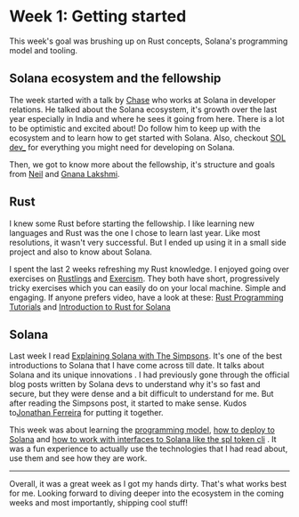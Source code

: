 # Week 1: Getting started

This week's goal was brushing up on Rust concepts, Solana's programming model and tooling.

## Solana ecosystem and the fellowship

The week started with a talk by [Chase](https://twitter.com/therealchaseeb) who works at Solana in developer relations.
He talked about the Solana ecosystem, it's growth over the last year especially in India and where he sees it going
from here. There is a lot to be optimistic and excited about! Do follow him to keep up with the ecosystem and to learn
how to get started with Solana. Also, checkout [SOL dev_](https://soldev.app/) for everything you might need for
developing on Solana.

Then, we got to know more about the fellowship, it's structure and goals from [Neil](https://twitter.com/neilshroff)
and [Gnana Lakshmi](https://twitter.com/gyanlakshmi).

## Rust

I knew some Rust before starting the fellowship. I like learning new languages and Rust was the one I chose to learn
last year. Like most resolutions, it wasn't very successful. But I ended up using it in a small side project and also
to know about Solana.

I spent the last 2 weeks refreshing my Rust knowledge. I enjoyed going over exercises on
[Rustlings](https://github.com/rust-lang/rustlings) and [Exercism](https://exercism.org/tracks/rust). They both have
short, progressively tricky exercises which you can easily do on your local machine. Simple and engaging. If anyone
prefers video, have a look at these:
[Rust Programming Tutorials](https://www.youtube.com/playlist?list=PLVvjrrRCBy2JSHf9tGxGKJ-bYAN_uDCUL) and
[Introduction to Rust for Solana](https://questb.uk/quest/introduction-to-rust-for-solana-3b5a)

## Solana

Last week I read
[Explaining Solana with The Simpsons](https://learn.figment.io/tutorials/explaining-solana-with-the-simpsons). It's one
of the best introductions to Solana that I have come across till date. It talks about Solana and its unique innovations
. I had previously gone through the official blog posts written by Solana devs to understand why it's so fast and
secure, but they were dense and a bit difficult to understand for me. But after reading the Simpsons post, it started
to make sense. Kudos to[Jonathan Ferreira](https://twitter.com/JSoufer) for putting it together.

This week was about learning the [programming model](https://docs.solana.com/developing/programming-model/overview),
[how to deploy to Solana](https://openquest.xyz/quest/deploying-the-program-on-to-solana) and
[how to work with interfaces to Solana like the spl token cli](https://openquest.xyz/quest/create_crypto_with_solana_cli)
. It was a fun experience to actually use the technologies that I had read about, use them and see how they are work.

---

Overall, it was a great week as I got my hands dirty. That's what works best for me. Looking forward to diving deeper
into the ecosystem in the coming weeks and most importantly, shipping cool stuff!
